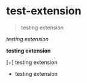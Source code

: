 # test-extension

> testing extension

*testing extension*

**testing extension**

[+] testing extension

- testing extension
